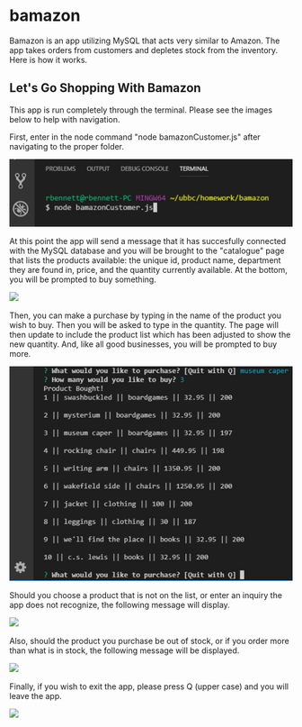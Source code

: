# bamazon

Bamazon is an app utilizing MySQL that acts very similar to Amazon.  The app takes orders from customers and depletes stock from the inventory.  Here is how it works.

## Let's Go Shopping With Bamazon
This app is run completely through the terminal.  Please see the images below to help with navigation.

First, enter in the node command "node bamazonCustomer.js" after navigating to the proper folder.

<img src="/images/node-command.jpg">

At this point the app will send a message that it has succesfully connected with the MySQL database and you will be brought to the "catalogue" page that lists the products available: the unique id, product name, department they are found in, price, and the quantity currently available.  At the bottom, you will be prompted to buy something.

<img src="/images/no-command-results.jpg">

Then, you can make a purchase by typing in the name of the product you wish to buy.  Then you will be asked to type in the quantity.  The page will then update to include the product list  which has been adjusted to show the new quantity. And, like all good businesses,  you will be prompted to buy more. 

<img src="/images/purchase-and-results.jpg">

Should you choose a product that is not on the list, or enter an inquiry the app does not recognize, the following message will display. 

<img src="invalid-selection.jpg">

Also, should the product you purchase be out of stock, or if you order more than what is in stock, the following message will be displayed. 

<img src="out-of-stock.jpg">

Finally, if you wish to exit the app, please press Q (upper case) and you will leave the app.  

<img src="quit.jpg">



